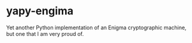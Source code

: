 # yapy-engima
Yet another Python implementation of an Enigma cryptographic machine, but one that I am very proud of.

